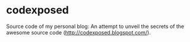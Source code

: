 # codexposed
Source code of my personal blog: An attempt to unveil the secrets of the awesome source code (http://codexposed.blogspot.com/).
